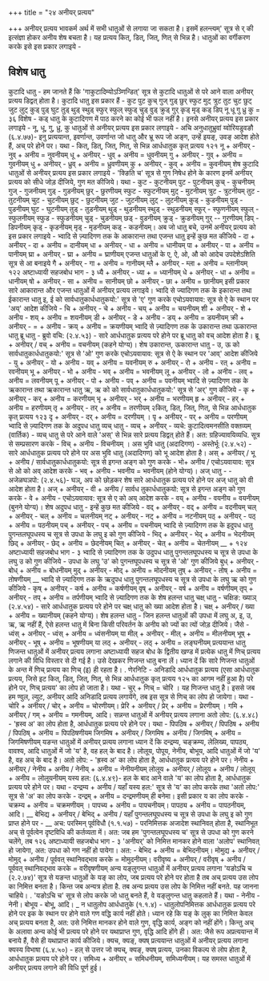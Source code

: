 +++
title = "२४ अनीयर् प्रत्यय"

+++
अनीयर् प्रत्यय भावकर्म अर्थ में सभी धातुओं से लगाया जा सकता है। इसमें हलन्त्यम्' सूत्र से र् की इत्संज्ञा होकर अनीय शेष बचता है। यह प्रत्यय कित्, डित्, जित्, णित् से भिन्न है। धातुओं का वर्गीकरण करके इसे इस प्रकार लगाइये -
## विशेष धातु
कुटादि धातु - हम जानते हैं कि 'गाकुटादिम्योऽञ्णिन्डित्' सूत्र से कुटादि धातुओं से परे आने वाला अनीयर् प्रत्यय डिद्वत् होता है।
कुटादि धातु इस प्रकार हैं - कुट पुट कुच् गुज् गुड् छुर् स्फुट मुट् त्रुट तुट चुट छुट् जुट लुट् कुड् पुड् घुट तुड् थुड् स्थुड् स्फुर् स्फुल् स्फुड् चुड् वुड् क्रुड् गुर् कृड् मृड् कड् डिप् नू धू गु ध्रु कु = ३६
विशेष - कड् धातु के कुटादिगण में पाठ करने का कोई भी फल नहीं है। इनसे अनीयर् प्रत्यय इस प्रकार लगाइये - नू, धू, गु, ध्रु, कु धातुओं से अनीयर् प्रत्यय इस प्रकार लगाइये -
अचि अनुधातुभ्रुवां य्वोरियडुवङौ (६.४.७७)- इनु प्रत्ययान्त, इवर्णान्त, उवर्णान्त जो धातु और भ्रू रूप जो अङ्ग, उन्हें इयङ्, उवङ् आदेश होते हैं, अच् परे होने पर। यथा -
कित्, डित्, जित्, णित्, से भिन्न आर्धधातुक कृत् प्रत्यय
१२१
नू + अनीयर् - नुव् + अनीय = नुवनीयम् धू + अनीयर् - धुव् + अनीय = धुवनीयम् गु + अनीयर् - गुव् + अनीय = गुवनीयम् धु + अनीयर् - ध्रुव् + अनीय = ध्रुवणीयम् कु + अनीयर् - कुव् + अनीय = कुवनीयम् शेष कुटादि धातुओं से अनीयर् प्रत्यय इस प्रकार लगाइये -
'क्ङिति च' सूत्र से गुण निषेध होने के कारण इनमें अनीयर् प्रत्यय को सीधे जोड़ दीजिये, गुण मत कीजिये। यथा - कुट - कुटनीयम् पुट - पुटनीयम् कुच् - कुचनीयम् गुज् - गुजनीयम् गुड् - गुडनीयम् छुर् - छुरणीयम् स्फुट - स्फुटनीयम् मुट् - मुटनीयम् त्रुट - त्रुटनीयम् तुट - तुटनीयम् चुट - चुटनीयम् छुट् - छुटनीयम् जुट - जुटनीयम् लुट् - लुटनीयम् कुड् - कुडनीयम् पुड् - पुडनीयम् घुट - घुटनीयम् तुड् - तुडनीयम् थुड् - थुडनीयम् स्थुड् - स्थुडनीयम् स्फुर् - स्फुणनीयम् स्फुल् - स्फुलनीयम् स्फुड - स्फुडनीयम् चुड् - चुडनीयम् छड् - वुडनीयम् क्रुड् - क्रुडनीयम् गुर् -- गुरणीयम् डिप् - डिपनीयम् कृड् - कृडनीयम् मृड् - मृडनीयम्
कड् - कडनीयम्।
अब जो धातु बचे, उनमें अनीयर् प्रत्यय को इस प्रकार लगाइये - भ्वादि से ज़्यादिगण तक के आकारान्त तथा एजन्त धातु
इन्हें कुछ मत कीजिये - दा + अनीयर् - दा + अनीय = दानीयम् धा + अनीयर् - धा + अनीय = धानीयम् पा + अनीयर् - पा + अनीय = पानीयम् घ्रा + अनीयर् - घ्रा + अनीय = घ्राणीयम्
एजन्त धातुओं के ए, ऐ, ओ, औ को आदेच उपदेशेऽशिति सूत्र से आ बनाइये गै + अनीयर् - गा + अनीय = गानीयम् म्लै + अनीयर् - म्ला + अनीय = म्लानीयम्
१२२
अष्टाध्यायी सहजबोध भाग - ३
ध्यै + अनीयर् - ध्या +
= ध्यानीयम् धे + अनीयर् - धा + अनीय = धानीयम् षो + अनीयर् - सा + अनीय = सानीयम् छो + अनीयर् - छा + अनीय = छानीयम्
इसी प्रकार सारे आकारान्त और एजन्त धातुओं में अनीयर् प्रत्यय लगाइये। भ्वादि से ज्यादिगण तक के इकारान्त तथा ईकारान्त धातु
इ, ई को सार्वधातुकार्धधातुकयो:' सूत्र से 'ए' गुण करके एचोऽयवायाव: सूत्र से ऐ के स्थान पर 'अय्' आदेश कीजिये -
चि + अनीयर् - चे + अनीय - चय् + अनीय = चयनीयम् शी + अनीयर् - शे + अनीय - शय् + अनीय = शयनीयम् डी + अनीयर् - डे + अनीय - डय् + अनीय = डयनीयम् क्री + अनीयर् - = + अनीय - क्रय् + अनीय = क्रयणीयम् भ्वादि से ज़्यादिगण तक के उकारान्त तथा ऊकारान्त धातु
ब्रू धातु -
ब्रुवो वचि: (२.४.५३) - सारे आर्धधातुक प्रत्यय परे होने पर ब्रू धातु को वच् आदेश होता है। ब्रू + अनीयर् / वच् + अनीय = वचनीयम् (कहने योग्य)।
शेष उकारान्त, ऊकारान्त धातु - उ, ऊ को सार्वधातुकार्धधातुकयो:' सूत्र से 'ओ' गुण करके एचोऽयवायाव: सूत्र से ऐ के स्थान पर 'आव्' आदेश कीजिये -
यु + अनीयर् - यो + अनीय - यव् + अनीय = यवनीयम् रु + अनीयर् - रो + अनीय - रत् + अनीय = रवनीयम् भू + अनीयर् - भो + अनीय - भव् + अनीय = भवनीयम् लू + अनीयर् - लो + अनीय - लव् + अनीय = लवनीयम् पू + अनीयर् - पो + अनीय - पव् + अनीय = पवनीयम् भ्वादि से ज़्यादिगण तक के ऋकारान्त तथा ऋकारान्त धातु
ऋ, ऋ को को सार्वधातुकार्धधातुकयो:' सूत्र से 'अर्' गुण कीजिये - कृ + अनीयर् - कर् + अनीय = करणीयम् भृ + अनीयर् - भर् + अनीय = भरणीयम् हृ + अनीयर् - हर् + अनीय = हरणीयम् तृ + अनीयर् - तर् + अनीय = तरणीयम्
२कित्, डित्, जित्, णित्, से भिन्न आर्धधातुक कृत् प्रत्यय
१२३
दृ + अनीयर् - दर् + अनीय = दरणीयम् । पृ + अनीयर् - पर् + अनीय = परणीयम्
भ्वादि से ज़्यादिगण तक के अदुपध धातु व्यच् धातु - व्यच् + अनीयर् -
व्यचे: कुटादित्वमनसीति वक्तव्यम् (वार्तिक) - व्यच् धातु से परे आने वाले 'अस्' से भिन्न सारे प्रत्यय डिद्वत् होते हैं।
अत: ग्रहिज्यावयिव्यधि. सूत्र से सम्प्रसारण करके - विच् + अनीय - विचनीयम् । अस भुवि धातु (अदादिगण) -
अस्तेर्भूः (२.४.५२) - सारे आर्धधातुक प्रत्यय परे होने पर अस भुवि धातु (अदादिगण) को भू आदेश होता है। अस् + अनीयर् / भू + अनीय / सार्वधातुकार्धधातुकयो: सूत्र से इगन्त अङ्ग को गुण करके - भो+ अनीय / एचोऽयवायाव: सूत्र से ओ को अव् आदेश करके - भव् + अनीय - भवनीय = भवनीयम् (होने योग्य)।
अज् धातु - - अजेळघञपो: (२.४.५६)- घञ्, अप को छोड़कर शेष सारे आर्धधातुक प्रत्यय परे होने पर अज् धातु को वी आदेश होता है। अज् + अनीयर् - वी + अनीय / सार्वध
तुकार्धधातुकयो: सूत्र से इगन्त अङ्ग को गुण करके - वे + अनीय - एचोऽयवायाव: सूत्र से ए को अय् आदेश करके - वय् + अनीय - वयनीय = वयनीयम् (बुनने योग्य)।
शेष अदुपध धातु - इन्हें कुछ मत कीजिये - वद् + अनीयर् - वद् + अनीय = वदनीयम् चल् + अनीयर् - चल् + अनीय = चलनीयम् नट् + अनीयर् - नट् + अनीय = नटनीयम् पठ् + अनीयर् - पठ् + अनीय = पठनीयम् पच् + अनीयर् - पच् + अनीय = पचनीयम्
भ्वादि से ज़्यादिगण तक के इदुपध धातु पुगन्तलघूपधस्य च सूत्र से उपधा के लघु इ को गुण कीजिये - भिद् + अनीयर् - भेद् + अनीय = भेदनीयम् छिद् + अनीयर् - छेद् + अनीय = छेदनीयम् चित् + अनीयर् - चेत् + अनीय = चेतनीयम्
__ +
१२४
अष्टाध्यायी सहजबोध भाग - ३
भ्वादि से ज़्यादिगण तक के उदुपध धातु पुगन्तलघूपधस्य च सूत्र से उपधा के लघु उ को गुण कीजिये - उपधा के लघु 'उ' को पुगन्तघूपधस्य च सूत्र से 'ओ' गुण कीजिये बुध् + अनीयर् - बोध् + अनीय = बोधनीयम् मुद् + अनीयर् - मोद् + अनीय = मोदनीयम् तुष् + अनीयर् - तोष् + अनीय = तोषणीयम्
__ भ्वादि से ज़्यादिगण तक के ऋदुपध धातु पुगन्तलघूपधस्य च सूत्र से उपधा के लघु ऋ को गुण कीजिये - कृष् + अनीयर् - कर्ष + अनीय = कर्षणीयम् वृष् + अनीयर् - वर्ष + अनीय = वर्षणीयम् तृप् + अनीयर् - तप् + अनीय = तर्पणीयम्
भ्वादि से ज़्यादिगण तक के शेष हलन्त धातु चक्ष् धातु -
चक्षिङ: ख्याञ् (२.४.५४) - सारे आर्धधातुक प्रत्यय परे होने पर चक्ष् धातु को ख्या आदेश होता है। चक्ष् + अनीयर् / ख्या + अनीय = ख्यानीयम् (कहने योग्य)।
शेष हलन्त धातु - जिन हलन्त धातुओं की उपधा में लघु अ, इ, उ, ऋ, ऋ नहीं हैं, ऐसे हलन्त धातु में बिना किसी परिवर्तन के अनीय को ज्यों का त्यों जोड़ दीजिये। जैसे -
ध्वंस् + अनीयर् - ध्वंस् + अनीय = ध्वंसनीयम् या मील् + अनीयर् - मील् + अनीय = मीलनीयम्
भूष् + अनीयर् - भूष् + अनीय = भूषणीयम् या लठ् + अनीयर् - लठ् + अनीय = लङ्घनीयम्
प्रत्ययान्त धातु णिजन्त धातुओं में अनीयर् प्रत्यय लगाना अष्टाध्यायी सहज बोध के द्वितीय खण्ड में प्रत्येक धातु में णिच् प्रत्यय लगाने की विधि विस्तार से दी गई है। उसे देखकर णिजन्त धातु बना लें। ध्यान दें कि सारे णिजन्त धातुओं के अन्त में णिच् प्रत्यय का णिच् (इ) ही रहता है।
. णेरनिटि - अनिडादि आर्धधातुक प्रत्यय (एसा आर्धधातुक प्रत्यय, जिसे इट
कित्, डित्, जित्, णित्, से भिन्न आर्धधातुक कृत् प्रत्यय
१२५
का आगम नहीं हुआ है) परे होने पर, णिच् प्रत्यय' का लोप हो जाता है। यथा -
चुर् + णिच् = चोरि । यह णिजन्त धातु है। इससे जब हम ण्वुल, ल्युट, अनीयर् आदि अनिडादि प्रत्यय लगायेंगे, तब इस सूत्र से णिच् का लोप हो जायेगा। यथा -
चोरि + अनीयर् / चोर् + अनीय = चोरणीयम्। प्रेरि + अनीयर् / प्रेर् + अनीय = प्रेरणीयम् । गमि + अनीयर् / गम् + अनीय = गमनीयम्, आदि।
सन्नन्त धातुओं में अनीयर् प्रत्यय लगाना अतो लोप: (६.४.४८) - 'ह्रस्व अ' का लोप होता है, आर्धधातुक प्रत्यय परे होने पर। यथा - पिपठिष + अनीयर् / पिपठिष + अनीय / पिपठिष् + अनीय = पिपठिषणीयम जिगमिष + अनीयर् / जिगमिष + अनीय / जिगमिष् + अनीय = जिगमिषणीयम्
यङन्त धातुओं में अनीयर् प्रत्यय लगाना ध्यान दें कि दन्द्रम्य, चङ्क्रम्य, लेलिख्य, पापठ्य, वावश्य, आदि धातुओं में जो 'य' है, वह हल् के बाद है। लोलूय, पोपूय, नेनीय, बोभूय, आदि धातुओं में जो 'य' है,
वह अच् के बाद है।
अतो लोप: - 'ह्रस्व अ' का लोप होता है, आर्धधातुक प्रत्यय परे होने पर। नेनीय + अनीयर् / नेनीय + अनीय / नेनीय् + अनीय = नेनीयनीयम् लोलूय + अनीयर् / लोलूय + अनीय / लोलूय् + अनीय = लोलूयनीयम्
यस्य हल: (६.४.४९)- हल के बाद आने वाले 'य' का लोप होता है, आर्धधातुक प्रत्यय परे होने पर। यथा - दन्द्रम्य + अनीय / यहाँ यस्य हल:' सूत्र से 'य' का लोप करके तथा 'अतो लोप:' सूत्र से 'अ' का लोप करके - दन्द्रम् + अनीय = दन्द्रमणीयम् ही बनेमा।
इसी प्रकार य का लोप करके - चक्रम्य + अनीय = चक्रमणीयम् । पापच्य + अनीय = पापचनीयम्। पापठ्य + अनीय = पापठनीयम्, आदि।
__ बेभिद्य + अनीयर् / बेभिद् + अनीय / यहाँ पुगन्तलघूपधस्य च सूत्र से उपधा के लघु इ को गुण प्राप्त होने पर -
__ अच: परस्मिन् पूर्वविधौ (१.१.५७) - परनिमित्तक अजादेश स्थानिवत् होता है, स्थानिभूत अच् से पूर्वत्वेन दृष्टविधि की कर्तव्यता में।
अत: जब हम 'पुगन्तलघूपधस्य च' सूत्र से उपधा को गुण करने चलेंगे, तब
१२६
अष्टाध्यायी सहजबोध भाग - ३
'अनीयर्' को निमित्त मानकर होने वाला 'अलोप' स्थानिवत् हो जायेगा, अत: उपधा को गण नहीं हो पायेगा। अत: - बेभिद + अनीय = बेभिदनीयम्। मोमुद्य + अनीयर् / मोमुद् + अनीय / पूर्ववत् स्थानिवद्भाव करके = मोमुदनीयम्। वरीवृष्य + अनीयर् / वरीवृष् + अनीय / पूर्ववत् स्थानिवद्भाव करके = वरीवृषणीयम्
अन्य यङ्लुगन्त धातुओं में अनीयर् प्रत्यय लगाना
'यङोऽचि च (२.२.७४)' सूत्र से यङन्त धातुओं के यङ् का लोप, जब प्रत्यय परे होने पर होता है तब अच् प्रत्यय उस लोप का निमित्त बनता है।
किन्त जब अन्यत्र होता है. तब अन्य प्रत्यय उस लोप के निमित्त नहीं बनते. यह जानना चाहिये। . 'यङोऽचि च' सूत्र से लोप करके जो धातु बनते हैं, वे यङ्लुगन्त धातु कहलाते हैं। यथा - नेनीय - नेनी। बोभूय - बोभू, आदि। _ न धातुलोप आर्धधातुके (१.१.४) - धातुलोपनिमित्तक आर्धधातुक प्रत्यय परे होने पर इक के स्थान पर होने वाले गण वद्धि कार्य नहीं होते।
ध्यान रहे कि यङ् के लुक् का निमित्त केवल अच् प्रत्यय बनता है, अत: उसे निमित्त मानकर होने वाले गुण, वृद्धि कार्य, अङ्ग को नहीं होंगे।
किन्तु अच् के अलावा अन्य कोई भी प्रत्यय परे होने पर यथाप्राप्त गुण, वृद्धि आदि होंगे ही। अत: जैसे रूप अप्रत्ययान्त में बनाये हैं, वैसे ही यथाप्राप्त कार्य कीजिये। क्यच, क्यङ्, क्यष् प्रत्ययान्त धातुओं में अनीयर् प्रत्यय लगाना
क्यस्य विभाषा (६.४.५०) - हल् से उत्तर जो क्यच्, क्यङ्, क्यष् प्रत्यय, उनका विकल्प से लोप होता है, आर्धधातुक प्रत्यय परे होने पर।
समिध्य + अनीयर् = समिधनीयम्, समिध्यनीयम्। यह समस्त धातुओं में अनीयर् प्रत्यय लगाने की विधि पूर्ण हुई।